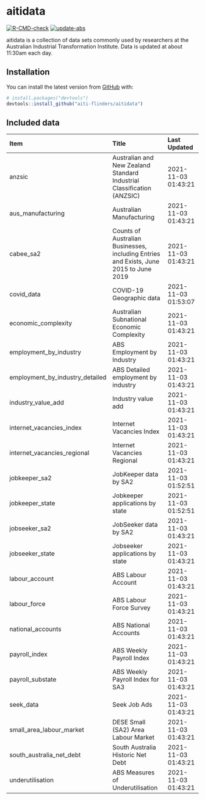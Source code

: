 
<!-- README.md is generated from README.Rmd. Please edit that file -->

# aitidata

<!-- badges: start -->

[![R-CMD-check](https://github.com/aiti-flinders/aitidata/actions/workflows/R-CMD-check.yaml/badge.svg)](https://github.com/aiti-flinders/aitidata/actions/workflows/R-CMD-check.yaml)
[![update-abs](https://github.com/aiti-flinders/aitidata/workflows/update-abs/badge.svg)](https://github.com/aiti-flinders/aitidata/actions)
<!-- badges: end -->

aitidata is a collection of data sets commonly used by researchers at
the Australian Industrial Transformation Institute. Data is updated at
about 11:30am each day.

## Installation

You can install the latest version from [GitHub](https://github.com/)
with:

``` r
# install.packages("devtools")
devtools::install_github("aiti-flinders/aitidata")
```

## Included data

| Item                               | Title                                                                                 | Last Updated        |
| :--------------------------------- | :------------------------------------------------------------------------------------ | :------------------ |
| anzsic                             | Australian and New Zealand Standard Industrial Classification (ANZSIC)                | 2021-11-03 01:43:21 |
| aus\_manufacturing                 | Australian Manufacturing                                                              | 2021-11-03 01:43:21 |
| cabee\_sa2                         | Counts of Australian Businesses, including Entries and Exists, June 2015 to June 2019 | 2021-11-03 01:43:21 |
| covid\_data                        | COVID-19 Geographic data                                                              | 2021-11-03 01:53:07 |
| economic\_complexity               | Australian Subnational Economic Complexity                                            | 2021-11-03 01:43:21 |
| employment\_by\_industry           | ABS Employment by Industry                                                            | 2021-11-03 01:43:21 |
| employment\_by\_industry\_detailed | ABS Detailed employment by industry                                                   | 2021-11-03 01:43:21 |
| industry\_value\_add               | Industry value add                                                                    | 2021-11-03 01:43:21 |
| internet\_vacancies\_index         | Internet Vacancies Index                                                              | 2021-11-03 01:43:21 |
| internet\_vacancies\_regional      | Internet Vacancies Regional                                                           | 2021-11-03 01:43:21 |
| jobkeeper\_sa2                     | JobKeeper data by SA2                                                                 | 2021-11-03 01:52:51 |
| jobkeeper\_state                   | Jobkeeper applications by state                                                       | 2021-11-03 01:52:51 |
| jobseeker\_sa2                     | JobSeeker data by SA2                                                                 | 2021-11-03 01:43:21 |
| jobseeker\_state                   | Jobseeker applications by state                                                       | 2021-11-03 01:43:21 |
| labour\_account                    | ABS Labour Account                                                                    | 2021-11-03 01:43:21 |
| labour\_force                      | ABS Labour Force Survey                                                               | 2021-11-03 01:43:21 |
| national\_accounts                 | ABS National Accounts                                                                 | 2021-11-03 01:43:21 |
| payroll\_index                     | ABS Weekly Payroll Index                                                              | 2021-11-03 01:43:21 |
| payroll\_substate                  | ABS Weekly Payroll Index for SA3                                                      | 2021-11-03 01:43:21 |
| seek\_data                         | Seek Job Ads                                                                          | 2021-11-03 01:43:21 |
| small\_area\_labour\_market        | DESE Small (SA2) Area Labour Market                                                   | 2021-11-03 01:43:21 |
| south\_australia\_net\_debt        | South Australia Historic Net Debt                                                     | 2021-11-03 01:43:21 |
| underutilisation                   | ABS Measures of Underutilisation                                                      | 2021-11-03 01:43:21 |
